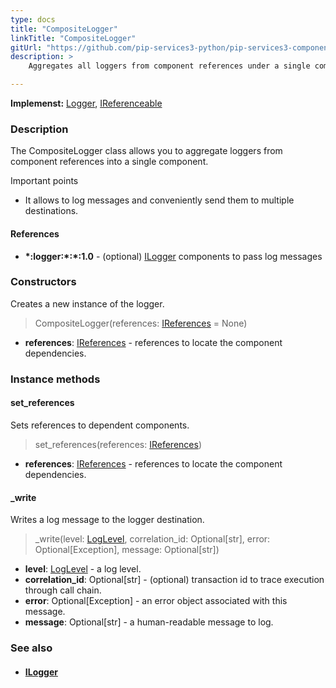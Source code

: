 ```yaml
---
type: docs
title: "CompositeLogger"
linkTitle: "CompositeLogger"
gitUrl: "https://github.com/pip-services3-python/pip-services3-components-python"
description: >
    Aggregates all loggers from component references under a single component.

---
```


**Implemenst:** [Logger](../logger), [IReferenceable](../../../commons/refer/ireferenceable)

### Description

The CompositeLogger class allows you to aggregate loggers from component references into a single component.

Important points

- It allows to log messages and conveniently send them to multiple destinations. 

#### References
- **\*:logger:\*:\*:1.0** - (optional) [ILogger](../ilogger) components to pass log messages


### Constructors
Creates a new instance of the logger.

> CompositeLogger(references: [IReferences](../../../commons/refer/ireferences) = None)

- **references**: [IReferences](../../../commons/refer/ireferences) - references to locate the component dependencies.


### Instance methods

#### set_references
Sets references to dependent components.

> set_references(references: [IReferences](../../../commons/refer/ireferences))

- **references**: [IReferences](../../../commons/refer/ireferences) - references to locate the component dependencies.

#### _write
Writes a log message to the logger destination.

> _write(level: [LogLevel](../log_level), correlation_id: Optional[str], error: Optional[Exception], message: Optional[str])

- **level**: [LogLevel](../log_level) - a log level.
- **correlation_id**: Optional[str] - (optional) transaction id to trace execution through call chain.
- **error**: Optional[Exception] - an error object associated with this message.
- **message**: Optional[str] - a human-readable message to log.


### See also
- #### [ILogger](../ilogger)
